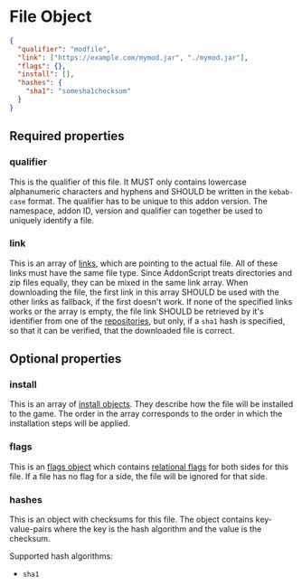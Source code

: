 # File Object

```json
{
  "qualifier": "modfile",
  "link": ["https://example.com/mymod.jar", "./mymod.jar"],
  "flags": {},
  "install": [],
  "hashes": {
    "sha1": "somesha1checksum"
  }
}
```

## Required properties

### qualifier

This is the qualifier of this file.
It MUST only contains lowercase alphanumeric characters and hyphens and SHOULD be written in the `kebab-case` format.
The qualifier has to be unique to this addon version. The namespace, addon ID, version and qualifier
can together be used to uniquely identify a file.

### link

This is an array of [links](../concepts/links.md), which are pointing to the actual file. All of these links must
have the same file type. Since AddonScript treats directories and zip files equally, 
they can be mixed in the same link array. When downloading the file,
the first link in this array SHOULD be used with the other links as fallback, if the first doesn't work.
If none of the specified links works or the array is empty, the file link SHOULD be retrieved by it's identifier
from one of the [repositories](repository.md), but only, if a `sha1` hash is specified, so that it can be
verified, that the downloaded file is correct. 

## Optional properties

### install

This is an array of [install objects](install.md). They describe how the file will be installed to the game.
The order in the array corresponds to the order in which the installation steps will be applied.

### flags

This is an [flags object](flags.md) which contains [relational flags](../concepts/flags.md#relational-flags) for both sides for this file.
If a file has no flag for a side, the file will be ignored for that side.

### hashes

This is an object with checksums for this file. The object contains key-value-pairs where the key is the hash algorithm and the
value is the checksum. 

Supported hash algorithms:
- `sha1`

